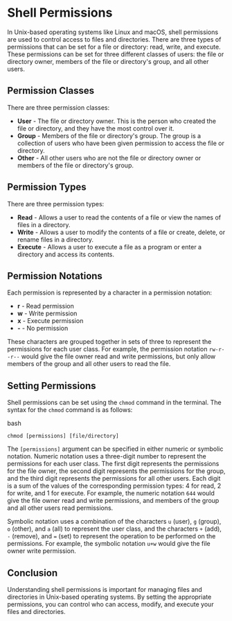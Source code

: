 Shell Permissions
=================

In Unix-based operating systems like Linux and macOS, shell permissions are used to control access to files and directories. There are three types of permissions that can be set for a file or directory: read, write, and execute. These permissions can be set for three different classes of users: the file or directory owner, members of the file or directory's group, and all other users.

Permission Classes
------------------

There are three permission classes:

-   **User** - The file or directory owner. This is the person who created the file or directory, and they have the most control over it.
-   **Group** - Members of the file or directory's group. The group is a collection of users who have been given permission to access the file or directory.
-   **Other** - All other users who are not the file or directory owner or members of the file or directory's group.

Permission Types
----------------

There are three permission types:

-   **Read** - Allows a user to read the contents of a file or view the names of files in a directory.
-   **Write** - Allows a user to modify the contents of a file or create, delete, or rename files in a directory.
-   **Execute** - Allows a user to execute a file as a program or enter a directory and access its contents.

Permission Notations
--------------------

Each permission is represented by a character in a permission notation:

-   **r** - Read permission
-   **w** - Write permission
-   **x** - Execute permission
-   **-** - No permission

These characters are grouped together in sets of three to represent the permissions for each user class. For example, the permission notation `rw-r--r--` would give the file owner read and write permissions, but only allow members of the group and all other users to read the file.

Setting Permissions
-------------------

Shell permissions can be set using the `chmod` command in the terminal. The syntax for the `chmod` command is as follows:

bash

`chmod [permissions] [file/directory]`

The `[permissions]` argument can be specified in either numeric or symbolic notation. Numeric notation uses a three-digit number to represent the permissions for each user class. The first digit represents the permissions for the file owner, the second digit represents the permissions for the group, and the third digit represents the permissions for all other users. Each digit is a sum of the values of the corresponding permission types: 4 for read, 2 for write, and 1 for execute. For example, the numeric notation `644` would give the file owner read and write permissions, and members of the group and all other users read permissions.

Symbolic notation uses a combination of the characters `u` (user), `g` (group), `o` (other), and `a` (all) to represent the user class, and the characters `+` (add), `-` (remove), and `=` (set) to represent the operation to be performed on the permissions. For example, the symbolic notation `u+w` would give the file owner write permission.

Conclusion
----------

Understanding shell permissions is important for managing files and directories in Unix-based operating systems. By setting the appropriate permissions, you can control who can access, modify, and execute your files and directories.
